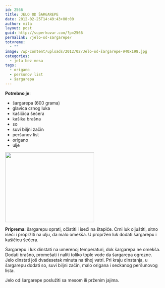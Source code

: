 ```yaml
---
id: 2566
title: JELO OD ŠARGAREPE
date: 2012-02-25T14:49:43+00:00
author: mila
layout: post
guid: http://superkuvar.com/?p=2566
permalink: /jelo-od-sargarepe/
totvreme:
  - ""
image: /wp-content/uploads/2012/02/Jelo-od-šargarepe-940x198.jpg
categories:
  - jela bez mesa
tags:
  - origano
  - peršunov list
  - šargarepa
---
```

**Potrebno je**:

  * šargarepa (600 grama)
  * glavica crnog luka
  * kašičica šećera
  * kašika brašna
  * so
  * suvi biljni začin
  * peršunov list
  * origano
  * ulje

<img class="alignnone size-medium wp-image-2567" title="Jelo od šargarepe" src="/wp-content/uploads/2012/02/Jelo-od-šargarepe-e1330181164398.jpg" alt="" width="287" height="225" /> 

**Priprema**: šargarepu oprati, očistiti i iseći na štapiće. Crni luk oljuštiti, sitno iseći i propržiti na ulju, da malo omekša. U propržen luk dodati šargarepu i kašičicu šećera.

Šargarepu i luk dinstati na umerenoj temperaturi, dok šargarepa ne omekša. Dodati brašno, promešati i naliti toliko tople vode da šargarepa ogrezne. Jelo dinstati još dvadesetak minuta na tihoj vatri. Pri kraju dinstanja, u šargarepu dodati so, suvi biljni začin, malo origana i seckanog peršunovog lista.

Jelo od šargarepe poslužiti sa mesom ili prženim jajima.